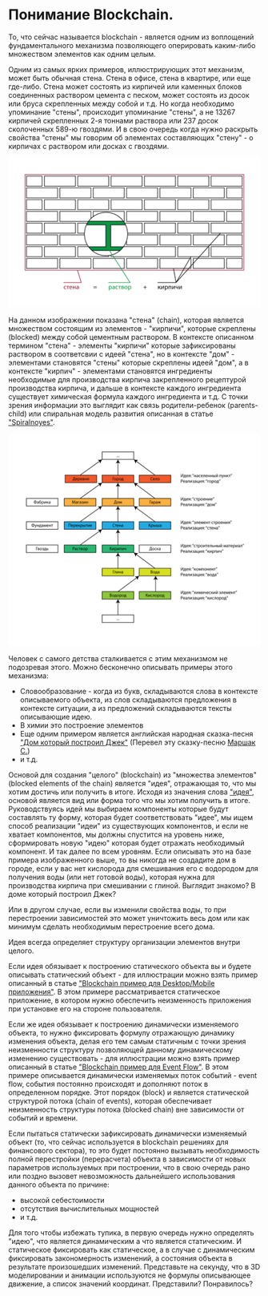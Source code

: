 # Понимание Blockchain.

То, что сейчас называется blockchain - является одним из воплощений фундаментального механизма позволяющего оперировать каким-либо множеством элементов как одним целым. 

Одним из самых ярких примеров, иллюстрирующих этот механизм, может быть обычная стена. Стена в офисе, стена в квартире, или еще где-либо. Стена может состоять из кирпичей или каменных блоков соединенных раствором цемента с песком, может состоять из досок или бруса скрепленных между собой и т.д. Но когда необходимо  упоминание "стены", происходит упоминание "стены", а не 13267 кирпичей скрепленных 2-я тоннами раствора или 237 досок сколоченных 589-ю гвоздями. И в свою очередь когда нужно раскрыть свойства "стены" мы говорим об элементах составляющих "стену" - о кирпичах с раствором или досках с гвоздями.

![](https://raw.githubusercontent.com/ArboreusSystems/arboreus_articles/master/blockchain/understanding_blockchain/illustrations/arb_illustartions_blockchain_017_rus.png)

На данном изображении показана "стена" (chain), которая является множеством состоящим из элементов - "кирпичи", которые скреплены (blocked) между собой цементным раствором. В контексте описанном  термином "стена" - элементы "кирпичи" которые зафиксированы раствором в соответсвии с идеей "стена", но в контексте "дом" - элементами становятся "стены" которые скреплены идеей "дом", а в контексте "кирпич" - элементами становятся ингредиенты необходимые для производства кирпича закрепленного рецептурой производства кирпича, и дальше в контексте каждого ингредиента существует химическая формула каждого ингредиента и т.д. С точки зрения информации это выглядит как связь родители-ребенок (parents-child) или спиральная модель развития описанная в статье ["Spiralnoyes"](https://github.com/alexandrkirilov/kirilov_articles/blob/master/unsorted/spiralnoyes/rus.spiralnoyes.md).

![](https://raw.githubusercontent.com/ArboreusSystems/arboreus_articles/master/blockchain/understanding_blockchain/illustrations/arb_illustartions_blockchain_018_rus.png)

Человек с самого детства сталкивается с этим механизмом не подозревая этого. Можно бесконечно описывать примеры этого механизма:
* Словообразование - когда из букв, складываются слова в контексте описываемого объекта, из слов складываются предложения в контексте ситуации, а из предложений складываются тексты описывающие идею.
* В химии это построение элементов
* Еще одним примером является английская народная сказка-песня ["Дом который построил Джек"](https://ru.wikipedia.org/wiki/Дом,_который_построил_Джек) (Перевел эту сказку-песню [Маршак С.](http://www.world-art.ru/lyric/lyric.php?id=4367))
* и т.д.

Основой для создания "целого" (blockchain) из "множества элементов" (blocked elements of the chain) является "идея", отражающая то, что мы хотим достичь или получить в итоге. Исходя из значения слова ["идея"](https://ru.wikipedia.org/wiki/Идея_(значения)), основой является вид или форма того что мы хотим получить в итоге. Руководствуясь идей мы выбираем компоненты которые будут составлять ту форму, которая будет соответствовать "идее", мы ищем способ реализации "идеи" из существующих компонентов, и если не хватает компонентов, мы должны спустится на уровень ниже, сформировать новую "идею" которая будет отражать необходимый компонент. И так далее по всем уровням. Если описывать это на базе примера изображенного выше, то вы никогда не создадите дом в городе, если у вас нет кислорода для смешивания его с водородом для получения воды (или нет готовой воды), которая нужна для производства кирпича при смешивании с глиной. Выглядит знакомо? В доме который построил Джек? 

Или в другом случае, если вы изменили свойства воды, то при перестроении зависимостей это может уничтожить весь дом или как минимум сделать необходимым перестроение всего дома.

Идея всегда определяет структуру организации элементов внутри целого. 

Если идея обязывает к построению статического объекта вы и будете описывать статический объект - для иллюстрации можно взять пример описанный в статье ["Blockchain пример для Desktop/Mobile приложения"](https://github.com/ArboreusSystems/arboreus_articles/blob/master/blockchain/bc_example_desktop_mobile_application/rus.bce_desktop_mobile_application.md). В этом примере рассматривается статическое приложение, в котором нужно обеспечить неизменность приложения при установке его на стороне пользователя.

Если же идея обязывает к построению динамически изменяемого объекта, то нужно фиксировать формулу отражающую динамику изменения объекта, делая его тем самым статичным с точки зрения неизменности структуру позволяющей данному динамическому изменению существовать - для иллюстрации можно взять пример описанный в статье ["Blockchain пример для Event Flow"](https://github.com/ArboreusSystems/arboreus_articles/blob/master/blockchain/bc_example_event_flow/rus.bce_events_flow.md). В этом примере описывается динамически изменяемых поток событий - event flow, события постоянно происходят и дополняют поток в определенном порядке. Этот порядок (block) и является статической структурой потока (chain of events), которая обеспечивает неизменность структуры потока (blocked chain) вне зависимости от событий и времени.

Если пытаться статически зафиксировать динамически изменяемый объект (то, что сейчас используется в blockchain решениях для финансового сектора), то это будет постоянно вызывать необходимость полной перестройки (перерасчета) объекта в зависимости от новых параметров используемых при построении, что в свою очередь рано или поздно вызовет невозможность дальнейшего использования данного объекта по причине:

* высокой себестоимости
* отсутствия вычислительных мощностей
* и т.д.

Для того чтобы избежать тупика, в первую очередь нужно определять "идею", что является динамическим а что является статическим. И статическое фиксировать как статическое, а в случае с динамическим фиксировать закономерность изменений, а состояния объекта в результате произошедших изменений. Представьте на секунду, что в 3D моделировании и анимации используются не формулы описывающее движение, а список значений координат. Представили? Понравилось?